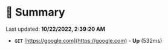 # 📖 Summary
Last updated: **10/22/2022, 2:39:20 AM**

- `GET` [https://google.com](https://google.com) - **Up** (532ms)
